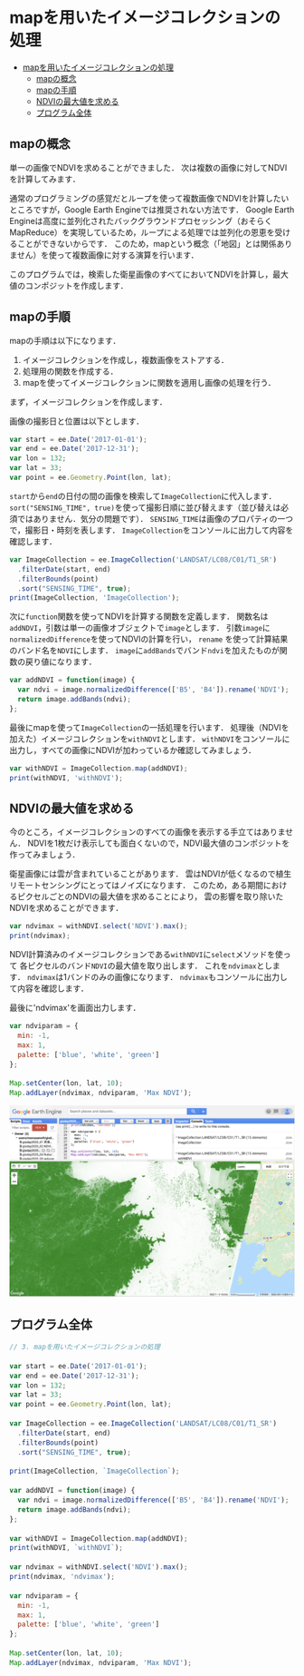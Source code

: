 # mapを用いたイメージコレクションの処理
<!-- TOC depthFrom:1 depthTo:6 withLinks:1 updateOnSave:1 orderedList:0 -->

- [mapを用いたイメージコレクションの処理](#mapを用いたイメージコレクションの処理)
	- [mapの概念](#mapの概念)
	- [mapの手順](#mapの手順)
	- [NDVIの最大値を求める](#NDVIの最大値を求める)
	- [プログラム全体](#プログラム全体)

<!-- /TOC -->
## mapの概念

単一の画像でNDVIを求めることができました．
次は複数の画像に対してNDVIを計算してみます．

通常のプログラミングの感覚だとループを使って複数画像でNDVIを計算したいところですが，Google Earth Engineでは推奨されない方法です．
Google Earth Engineは高度に並列化されたバックグラウンドプロセッシング（おそらくMapReduce）を実現しているため，ループによる処理では並列化の恩恵を受けることができないからです．
このため，mapという概念（「地図」とは関係ありません）を使って複数画像に対する演算を行います．

このプログラムでは，検索した衛星画像のすべてにおいてNDVIを計算し，最大値のコンポジットを作成します．

## mapの手順
mapの手順は以下になります．

1. イメージコレクションを作成し，複数画像をストアする．
2. 処理用の関数を作成する．
3. mapを使ってイメージコレクションに関数を適用し画像の処理を行う．

まず，イメージコレクションを作成します．

画像の撮影日と位置は以下とします．

```javascript
var start = ee.Date('2017-01-01');
var end = ee.Date('2017-12-31');
var lon = 132;
var lat = 33;
var point = ee.Geometry.Point(lon, lat);
```
`start`から`end`の日付の間の画像を検索して`ImageCollection`に代入します．
`sort("SENSING_TIME", true)`を使って撮影日順に並び替えます（並び替えは必須ではありません．気分の問題です）．
`SENSING_TIME`は画像のプロパティの一つで，撮影日・時刻を表します．
`ImageCollection`をコンソールに出力して内容を確認します．

```javascript
var ImageCollection = ee.ImageCollection('LANDSAT/LC08/C01/T1_SR')
  .filterDate(start, end)
  .filterBounds(point)
  .sort("SENSING_TIME", true);
print(ImageCollection, 'ImageCollection');
```
次に`function`関数を使ってNDVIを計算する関数を定義します．
関数名は`addNDVI`，引数は単一の画像オブジェクトで`image`とします．
引数`image`に`normalizedDifference`を使ってNDVIの計算を行い，
`rename` を使って計算結果のバンド名を`NDVI`にします．
`image`に`addBands`でバンド`ndvi`を加えたものが関数の戻り値になります．

```javascript
var addNDVI = function(image) {
  var ndvi = image.normalizedDifference(['B5', 'B4']).rename('NDVI');
  return image.addBands(ndvi);
};
```

最後にmapを使って`ImageCollection`の一括処理を行います．
処理後（NDVIを加えた）イメージコレクションを`withNDVI`とします．
`withNDVI`をコンソールに出力し，すべての画像にNDVIが加わっているか確認してみましょう．

```javascript
var withNDVI = ImageCollection.map(addNDVI);
print(withNDVI, 'withNDVI');
```

## NDVIの最大値を求める

今のところ，イメージコレクションのすべての画像を表示する手立てはありません．
NDVIを1枚だけ表示しても面白くないので，NDVI最大値のコンポジットを作ってみましょう．

衛星画像には雲が含まれていることがあります．
雲はNDVIが低くなるので植生リモートセンシングにとってはノイズになります．
このため，ある期間におけるピクセルごとのNDVIの最大値を求めることにより，
雲の影響を取り除いたNDVIを求めることができます．

```javascript
var ndvimax = withNDVI.select('NDVI').max();
print(ndvimax);
```

NDVI計算済みのイメージコレクションである`withNDVI`に`select`メソッドを使って
各ピクセルのバンド`NDVI`の最大値を取り出します．
これを`ndvimax`とします．
`ndvimax`は1バンドのみの画像になります．
`ndvimax`もコンソールに出力して内容を確認します．

最後に'ndvimax'を画面出力します．

```javascript
var ndviparam = {
  min: -1,
  max: 1,
  palette: ['blue', 'white', 'green']
};

Map.setCenter(lon, lat, 10);
Map.addLayer(ndvimax, ndviparam, 'Max NDVI');
```
![NDVIの最大値コンポジット](images/d8ec7ff7161cba8a9abc6fed4ea38f22.png)

## プログラム全体
```javascript
// 3. mapを用いたイメージコレクションの処理

var start = ee.Date('2017-01-01');
var end = ee.Date('2017-12-31');
var lon = 132;
var lat = 33;
var point = ee.Geometry.Point(lon, lat);

var ImageCollection = ee.ImageCollection('LANDSAT/LC08/C01/T1_SR')
  .filterDate(start, end)
  .filterBounds(point)
  .sort("SENSING_TIME", true);

print(ImageCollection, `ImageCollection`);

var addNDVI = function(image) {
  var ndvi = image.normalizedDifference(['B5', 'B4']).rename('NDVI');
  return image.addBands(ndvi);
};

var withNDVI = ImageCollection.map(addNDVI);
print(withNDVI, `withNDVI`);

var ndvimax = withNDVI.select('NDVI').max();
print(ndvimax, 'ndvimax');

var ndviparam = {
  min: -1,
  max: 1,
  palette: ['blue', 'white', 'green']
};

Map.setCenter(lon, lat, 10);
Map.addLayer(ndvimax, ndviparam, 'Max NDVI');
```
